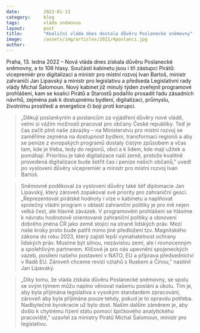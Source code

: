 ```yaml
---
date:         2022-01-13
category:     blog
tags:         vláda sněmovna
layout:       post
title:        "Koaliční vláda dnes dostala důvěru Poslanecké sněmovny"
image:        /assets/img/articles/2021/4poslanci.jpg
author:       
---
```





Praha, 13. ledna 2022 – Nová vláda dnes získala důvěru Poslanecké sněmovny, a to 106 hlasy.  Součástí kabinetu jsou i tři zástupci Pirátů: vicepremiér pro digitalizaci a ministr pro místní rozvoj Ivan Bartoš, ministr zahraničí Jan Lipavský a ministr pro legislativu a předseda Legislativní rady vlády Michal Šalomoun. Nový kabinet již minulý týden zveřejnil programové prohlášení, kam se koalici Pirátů a Starostů podařilo prosadit řadu zásadních návrhů, zejména pak k dostupnému bydlení, digitalizaci, průmyslu, životnímu prostředí a energetice či boji proti korupci.

> „Děkuji poslankyním a poslancům za vyjádření důvěry nové vládě, velmi si vážím možnosti pracovat pro občany České republiky. Teď je čas začít plnit naše závazky – na Ministerstvu pro místní rozvoj se zaměříme zejména na dostupnost bydlení, transformaci regionů a aby se peníze z evropských programů dostaly čistým způsobem a včas tam, kde je třeba, tedy do regionů, obcí a k lidem, kde mají užitek a pomáhají. Prioritou je také digitalizace naší země, protože kvalitně provedená digitalizace bude šetřit čas i peníze našich občanů,” uvedl po vyslovení důvěry vicepremiér a ministr pro místní rozvoj Ivan Bartoš.

> Sněmovně poděkoval za vyslovení důvěry také šéf diplomacie Jan Lipavský, který zároveň zopakoval své priority pro zahraniční gesci. „Reprezentovat pirátské hodnoty i vize v kabinetu a naplňovat společný vládní program v oblasti zahraniční politiky je pro mě nejen velká čest, ale hlavně závazek. V programovém prohlášení se hlásíme k návratu hodnotově orientované zahraniční politiky a obnovení dobrého jména ČR jako země stojící na straně lidských práv. Mezi naše kroky proto bude patřit mimo jiné předložení tzv. Magnitského zákona do roku 2023, který zajistí lepší vymahatelnost ochrany lidských práv. Musíme být silnou, nezávislou zemí, ale i rovnocenným a spolehlivým partnerem. Klíčové je pro nás upevnění spojeneckých vazeb, posílení našeho postavení v NATO, EU a příprava předsednictví v Radě EU. Zároveň chceme revizi vztahů s Ruskem a Čínou,” nastínil Jan Lipavský.  

> „Díky tomu, že vláda získala důvěru Poslanecké sněmovny, se spolu se svým týmem můžu naplno věnovat našemu poslání a úkolu. Tím je, aby byla přijímána legislativa s vysokým standardem zpracování, zároveň aby byla přijímána pouze tehdy, pokud je to opravdu potřeba. Nadbytečné byrokracie už bylo dost. Naším dalším záměrem je, aby došlo k chytrému řízení státu pomocí špičkového analytického pracoviště,” uzavřel za ministry Pirátů Michal Šalomoun, ministr pro legislativu.


